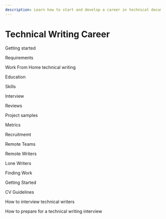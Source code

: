 ```yaml
---
description: Learn how to start and develop a career in technical documentation
---
```


# Technical Writing Career

Getting started

Requirements

Work From Home technical writing

Education

Skills

Interview

Reviews

Project samples

Metrics

Recruitmemt

Remote Teams

Remote Writers

Lone Writers

Finding Work

Getting Started

CV Guidelines

How to interview technical writers

How to prepare for a technical writing interview

